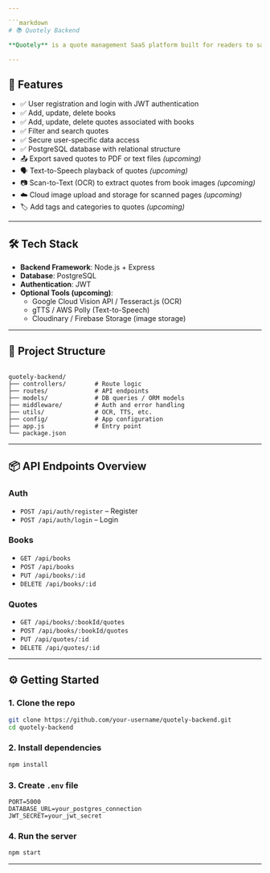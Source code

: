 ```yaml
---

```markdown
# 📚 Quotely Backend

**Quotely** is a quote management SaaS platform built for readers to save, organize, and interact with quotes from books. This is the backend of the application, developed using **Node.js**, **Express**, and **PostgreSQL**.

---
```


## 🚀 Features

- ✅ User registration and login with JWT authentication
- ✅ Add, update, delete books
- ✅ Add, update, delete quotes associated with books
- ✅ Filter and search quotes
- ✅ Secure user-specific data access
- ✅ PostgreSQL database with relational structure
- 📤 Export saved quotes to PDF or text files *(upcoming)*
- 🗣️ Text-to-Speech playback of quotes *(upcoming)*
- 📷 Scan-to-Text (OCR) to extract quotes from book images *(upcoming)*
- ☁️ Cloud image upload and storage for scanned pages *(upcoming)*
- 🏷️ Add tags and categories to quotes *(upcoming)*

---

## 🛠️ Tech Stack

- **Backend Framework**: Node.js + Express
- **Database**: PostgreSQL
- **Authentication**: JWT
- **Optional Tools (upcoming)**:
  - Google Cloud Vision API / Tesseract.js (OCR)
  - gTTS / AWS Polly (Text-to-Speech)
  - Cloudinary / Firebase Storage (image storage)

---

## 📂 Project Structure

```

quotely-backend/
├── controllers/        # Route logic
├── routes/             # API endpoints
├── models/             # DB queries / ORM models
├── middleware/         # Auth and error handling
├── utils/              # OCR, TTS, etc.
├── config/             # App configuration
├── app.js              # Entry point
└── package.json

````

---

## 📦 API Endpoints Overview

### Auth
- `POST /api/auth/register` – Register
- `POST /api/auth/login` – Login

### Books
- `GET /api/books`
- `POST /api/books`
- `PUT /api/books/:id`
- `DELETE /api/books/:id`

### Quotes
- `GET /api/books/:bookId/quotes`
- `POST /api/books/:bookId/quotes`
- `PUT /api/quotes/:id`
- `DELETE /api/quotes/:id`

---

## ⚙️ Getting Started

### 1. Clone the repo
```bash
git clone https://github.com/your-username/quotely-backend.git
cd quotely-backend
````

### 2. Install dependencies

```bash
npm install
```

### 3. Create `.env` file

```
PORT=5000
DATABASE_URL=your_postgres_connection
JWT_SECRET=your_jwt_secret
```

### 4. Run the server

```bash
npm start
```

---

```
